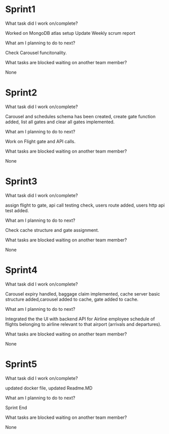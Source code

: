 # Sprint1

What task did I work on/complete?

  Worked on MongoDB atlas setup Update Weekly scrum report

What am I planning to do to next? 

  Check Carousel funcitonality.

What tasks are blocked waiting on another team member?
  
  None
  
# Sprint2

What task did I work on/complete? 

  Carousel and schedules schema has been created, create gate function added, list all gates and clear all gates implemented.

What am I planning to do to next? 

  Work on Flight gate and API calls.

What tasks are blocked waiting on another team member?

  None

# Sprint3

What task did I work on/complete? 

  assign flight to gate, api call testing check, users route added, users http api test added.

What am I planning to do to next? 

  Check cache structure and gate assignment.

What tasks are blocked waiting on another team member? 
  
  None

# Sprint4

What task did I work on/complete? 
    
   Carousel expiry handled, baggage claim implemented, cache server basic structure added,carousel added to cache, gate added to cache.

What am I planning to do to next? 
    
   Integrated the the UI with backend API for Airline employee schedule of flights belonging to airline relevant to that airport (arrivals and departures).

What tasks are blocked waiting on another team member? 

  None

# Sprint5
 
 What task did I work on/complete? 
  
  updated docker file, updated Readme.MD

What am I planning to do to next? 
  
  Sprint End

What tasks are blocked waiting on another team member? 

  None

